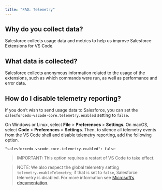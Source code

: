 ```yaml
---
title: "FAQ: Telemetry"
---
```


## Why do you collect data?

Salesforce collects usage data and metrics to help us improve Salesforce Extensions for VS Code.

## What data is collected?

Salesforce collects anonymous information related to the usage of the extensions, such as which commands were run, as well as performance and error data.

## How do I disable telemetry reporting?

If you don’t wish to send usage data to Salesforce, you can set the `salesforcedx-vscode-core.telemetry.enabled` setting to `false`.

On Windows or Linux, select **File** > **Preferences** > **Settings**. On macOS, select **Code** > **Preferences** > **Settings**. Then, to silence all telemetry events from the VS Code shell and disable telemetry reporting, add the following option.

```
"salesforcedx-vscode-core.telemetry.enabled": false
```

> IMPORTANT: This option requires a restart of VS Code to take effect.

> NOTE: We also respect the global telemetry setting `telemetry.enableTelemetry`; if that is set to `false`, Salesforce telemetry is disabled. For more information see [Microsoft’s documentation](https://code.visualstudio.com/docs/supporting/faq#_how-to-disable-telemetry-reporting).
